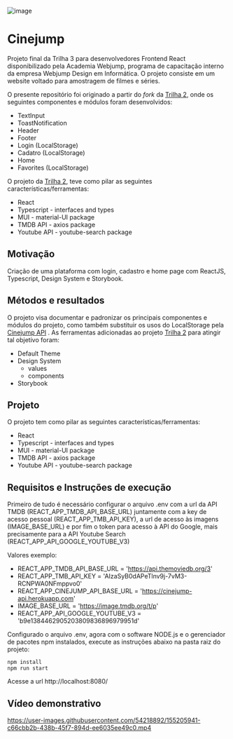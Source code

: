 ![image](https://user-images.githubusercontent.com/54218892/155206013-906de3fc-f4ed-4472-948f-aaf0381688ec.png)

# Cinejump

Projeto final da Trilha 3 para desenvolvedores Frontend React disponibilizado pela Academia Webjump, programa de capacitação interno da empresa Webjump Design em Informática. O projeto consiste em um website voltado para amostragem de filmes e séries.

O presente repositório foi originado a partir do _fork_ da [Trilha 2](https://github.com/jvictorsouza/cinejump-wj-trilha2), onde os seguintes componentes e módulos foram desenvolvidos:

- TextInput
- ToastNotification
- Header
- Footer
- Login (LocalStorage)
- Cadatro (LocalStorage)
- Home
- Favorites (LocalStorage)

O projeto da [Trilha 2](https://github.com/jvictorsouza/cinejump-wj-trilha2), teve como pilar as seguintes características/ferramentas:

- React
- Typescript - interfaces and types
- MUI - material-UI package
- TMDB API - axios package
- Youtube API - youtube-search package

## Motivação

Criação de uma plataforma com login, cadastro e home page com ReactJS, Typescript, Design System e Storybook.

## Métodos e resultados

O projeto visa documentar e padronizar os principais componentes e módulos do projeto, como também substituir os usos do LocalStorage pela [Cinejump API](https://github.com/90lucasgabriel/cinejump-api#live-api) . As ferramentas adicionadas ao projeto [Trilha 2](https://github.com/jvictorsouza/cinejump-wj-trilha2) para atingir tal objetivo foram:

- Default Theme
- Design System
  - values
  - components
- Storybook

## Projeto

O projeto tem como pilar as seguintes características/ferramentas:

- React
- Typescript - interfaces and types
- MUI - material-UI package
- TMDB API - axios package
- Youtube API - youtube-search package

## Requisitos e Instruções de execução

Primeiro de tudo é necessário configurar o arquivo .env com a url da API TMDB (REACT_APP_TMDB_API_BASE_URL) juntamente com a key de acesso pessoal (REACT_APP_TMB_API_KEY), a url de acesso às imagens (IMAGE_BASE_URL) e por fim o token para acesso à API do Google, mais precisamente para a API Youtube Search (REACT_APP_API_GOOGLE_YOUTUBE_V3)

Valores exemplo:

- REACT_APP_TMDB_API_BASE_URL = 'https://api.themoviedb.org/3'
- REACT_APP_TMB_API_KEY = 'AIzaSyB0dAPeTlnv9j-7vM3-RCNPWA0NFmppvo0'
- REACT_APP_CINEJUMP_API_BASE_URL = 'https://cinejump-api.herokuapp.com'
- IMAGE_BASE_URL = 'https://image.tmdb.org/t/p'
- REACT_APP_API_GOOGLE_YOUTUBE_V3 = 'b9e1384462905203809836896979951d'

Configurado o arquivo .env, agora com o software NODE.js e o gerenciador de pacotes npm instalados, execute as instruções abaixo na pasta raiz do projeto:

```console
npm install
npm run start
```

Acesse a url http://localhost:8080/

## Vídeo demonstrativo

https://user-images.githubusercontent.com/54218892/155205941-c66cbb2b-438b-45f7-894d-ee6035ee49c0.mp4
